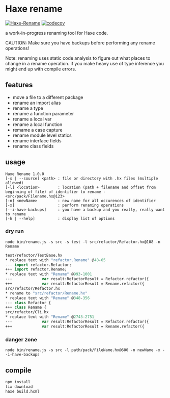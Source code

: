 # Haxe rename

[![Haxe-Rename](https://github.com/HaxeCheckstyle/haxe-rename/workflows/Haxe-Rename/badge.svg)](https://github.com/HaxeCheckstyle/haxe-rename/actions)
[![codecov](https://codecov.io/gh/HaxeCheckstyle/haxe-rename/branch/master/graph/badge.svg)](https://codecov.io/gh/HaxeCheckstyle/haxe-rename)

a work-in-progress renaming tool for Haxe code.

CAUTION: Make sure you have backups before performing any rename operations!

Note: renaming uses static code analysis to figure out what places to change in a rename operation. if you make heavy use of type inference you might end up with compile errors.

## features

* move a file to a different package
* rename an import alias
* rename a type
* rename a function parameter
* rename a local var
* rename a local function
* remame a case capture
* rename module level statics
* rename interface fields
* rename class fields

## usage

```text
Haxe Rename 1.0.0
[-s | --source] <path> : file or directory with .hx files (multiple allowed)
[-l] <location>        : location (path + filename and offset from beginning of file) of identifier to rename - <src/pack/Filename.hx@123>
[-n] <newName>         : new name for all occurences of identifier
[-x]                   : perform renaming operations
[--i-have-backups]     : you have a backup and you really, really want to rename
[-h | --help]          : display list of options
```

### dry run

`node bin/rename.js -s src -s test -l src/refactor/Refactor.hx@108 -n Rename`

```haxe
test/refactor/TestBase.hx
* replace text with "refactor.Rename" @48-65
--- import refactor.Refactor;
+++ import refactor.Rename;
* replace text with "Rename" @993-1001
---             var result:RefactorResult = Refactor.refactor({
+++             var result:RefactorResult = Rename.refactor({
src/refactor/Refactor.hx
* rename to "src/refactor/Rename.hx"
* replace text with "Rename" @348-356
--- class Refactor {
+++ class Rename {
src/refactor/Cli.hx
* replace text with "Rename" @2743-2751
---             var result:RefactorResult = Refactor.refactor({
+++             var result:RefactorResult = Rename.refactor({
```

### danger zone

`node bin/rename.js -s src -l path/pack/FileName.hx@600 -n newName -x --i-have-backups`

## compile

```bash
npm install
lix download
haxe build.hxml
```
